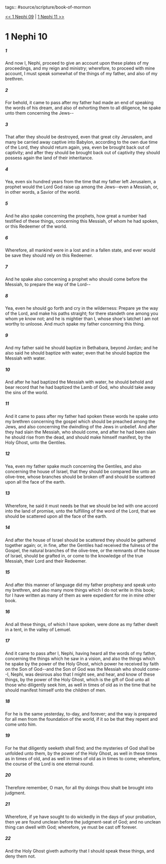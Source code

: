 tags:: #source/scripture/book-of-mormon

[<< 1 Nephi 09](book-of-mormon/01_1_Nephi/1_Nephi_09.md) | [1 Nephi 11 >>](book-of-mormon/01_1_Nephi/1_Nephi_11.md)

# 1 Nephi 10

##### 1

And now I, Nephi, proceed to give an account upon these plates of my proceedings, and my reign and ministry; wherefore, to proceed with mine account, I must speak somewhat of the things of my father, and also of my brethren.

##### 2

For behold, it came to pass after my father had made an end of speaking the words of his dream, and also of exhorting them to all diligence, he spake unto them concerning the Jews--

##### 3

That after they should be destroyed, even that great city Jerusalem, and many be carried away captive into Babylon, according to the own due time of the Lord, they should return again, yea, even be brought back out of captivity; and after they should be brought back out of captivity they should possess again the land of their inheritance.

##### 4

Yea, even six hundred years from the time that my father left Jerusalem, a prophet would the Lord God raise up among the Jews--even a Messiah, or, in other words, a Savior of the world.

##### 5

And he also spake concerning the prophets, how great a number had testified of these things, concerning this Messiah, of whom he had spoken, or this Redeemer of the world.

##### 6

Wherefore, all mankind were in a lost and in a fallen state, and ever would be save they should rely on this Redeemer.

##### 7

And he spake also concerning a prophet who should come before the Messiah, to prepare the way of the Lord--

##### 8

Yea, even he should go forth and cry in the wilderness: Prepare ye the way of the Lord, and make his paths straight; for there standeth one among you whom ye know not; and he is mightier than I, whose shoe's latchet I am not worthy to unloose. And much spake my father concerning this thing.

##### 9

And my father said he should baptize in Bethabara, beyond Jordan; and he also said he should baptize with water; even that he should baptize the Messiah with water.

##### 10

And after he had baptized the Messiah with water, he should behold and bear record that he had baptized the Lamb of God, who should take away the sins of the world.

##### 11

And it came to pass after my father had spoken these words he spake unto my brethren concerning the gospel which should be preached among the Jews, and also concerning the dwindling of the Jews in unbelief. And after they had slain the Messiah, who should come, and after he had been slain he should rise from the dead, and should make himself manifest, by the Holy Ghost, unto the Gentiles.

##### 12

Yea, even my father spake much concerning the Gentiles, and also concerning the house of Israel, that they should be compared like unto an olive-tree, whose branches should be broken off and should be scattered upon all the face of the earth.

##### 13

Wherefore, he said it must needs be that we should be led with one accord into the land of promise, unto the fulfilling of the word of the Lord, that we should be scattered upon all the face of the earth.

##### 14

And after the house of Israel should be scattered they should be gathered together again; or, in fine, after the Gentiles had received the fulness of the Gospel, the natural branches of the olive-tree, or the remnants of the house of Israel, should be grafted in, or come to the knowledge of the true Messiah, their Lord and their Redeemer.

##### 15

And after this manner of language did my father prophesy and speak unto my brethren, and also many more things which I do not write in this book; for I have written as many of them as were expedient for me in mine other book.

##### 16

And all these things, of which I have spoken, were done as my father dwelt in a tent, in the valley of Lemuel.

##### 17

And it came to pass after I, Nephi, having heard all the words of my father, concerning the things which he saw in a vision, and also the things which he spake by the power of the Holy Ghost, which power he received by faith on the Son of God--and the Son of God was the Messiah who should come--I, Nephi, was desirous also that I might see, and hear, and know of these things, by the power of the Holy Ghost, which is the gift of God unto all those who diligently seek him, as well in times of old as in the time that he should manifest himself unto the children of men.

##### 18

For he is the same yesterday, to-day, and forever; and the way is prepared for all men from the foundation of the world, if it so be that they repent and come unto him.

##### 19

For he that diligently seeketh shall find; and the mysteries of God shall be unfolded unto them, by the power of the Holy Ghost, as well in these times as in times of old, and as well in times of old as in times to come; wherefore, the course of the Lord is one eternal round.

##### 20

Therefore remember, O man, for all thy doings thou shalt be brought into judgment.

##### 21

Wherefore, if ye have sought to do wickedly in the days of your probation, then ye are found unclean before the judgment-seat of God; and no unclean thing can dwell with God; wherefore, ye must be cast off forever.

##### 22

And the Holy Ghost giveth authority that I should speak these things, and deny them not.
